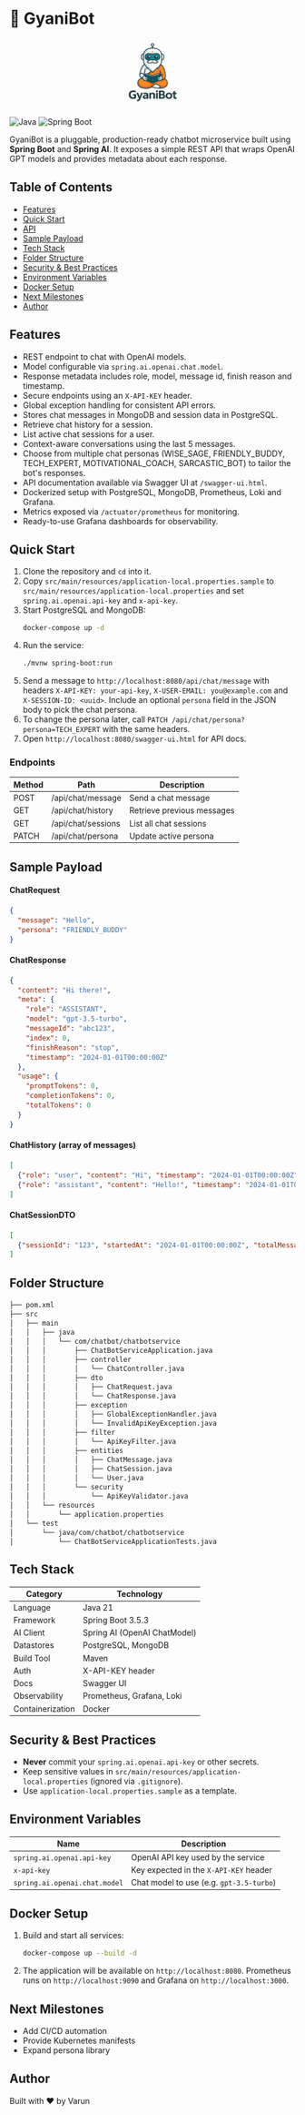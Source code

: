 # 🤖 GyaniBot
<!-- Logo -->
<p align="center">
  <img src="https://raw.githubusercontent.com/varuncns/varuncns/main/gyaniBot.png" alt="Logo" width="120" />
</p>

![Java](https://img.shields.io/badge/Java-21-blue?logo=java)
![Spring Boot](https://img.shields.io/badge/SpringBoot-3.2.x-brightgreen?logo=spring)

GyaniBot is a pluggable, production-ready chatbot microservice built using **Spring Boot** and **Spring AI**. It exposes a simple REST API that wraps OpenAI GPT models and provides metadata about each response.

## Table of Contents
- [Features](#features)
- [Quick Start](#quick-start)
- [API](#api)
- [Sample Payload](#sample-payload)
- [Tech Stack](#tech-stack)
- [Folder Structure](#folder-structure)
- [Security & Best Practices](#security--best-practices)
- [Environment Variables](#environment-variables)
- [Docker Setup](#docker-setup)
- [Next Milestones](#next-milestones)
- [Author](#author)

## Features
- REST endpoint to chat with OpenAI models.
- Model configurable via `spring.ai.openai.chat.model`.
- Response metadata includes role, model, message id, finish reason and timestamp.
- Secure endpoints using an `X-API-KEY` header.
- Global exception handling for consistent API errors.
- Stores chat messages in MongoDB and session data in PostgreSQL.
- Retrieve chat history for a session.
- List active chat sessions for a user.
- Context-aware conversations using the last 5 messages.
- Choose from multiple chat personas (WISE_SAGE, FRIENDLY_BUDDY, TECH_EXPERT,
  MOTIVATIONAL_COACH, SARCASTIC_BOT) to tailor the bot's responses.
- API documentation available via Swagger UI at `/swagger-ui.html`.
- Dockerized setup with PostgreSQL, MongoDB, Prometheus, Loki and Grafana.
- Metrics exposed via `/actuator/prometheus` for monitoring.
- Ready-to-use Grafana dashboards for observability.

## Quick Start
1. Clone the repository and `cd` into it.
2. Copy `src/main/resources/application-local.properties.sample` to `src/main/resources/application-local.properties` and set `spring.ai.openai.api-key` and `x-api-key`.
3. Start PostgreSQL and MongoDB:
   ```bash
   docker-compose up -d
   ```
4. Run the service:
   ```bash
   ./mvnw spring-boot:run
   ```
5. Send a message to `http://localhost:8080/api/chat/message` with headers
   `X-API-KEY: your-api-key`, `X-USER-EMAIL: you@example.com` and
   `X-SESSION-ID: <uuid>`. Include an optional `persona` field in the JSON body
   to pick the chat persona.
6. To change the persona later, call `PATCH /api/chat/persona?persona=TECH_EXPERT`
   with the same headers.
7. Open `http://localhost:8080/swagger-ui.html` for API docs.

### Endpoints
| Method | Path | Description |
| ------ | ---- | ----------- |
| POST |/api/chat/message | Send a chat message |
| GET |/api/chat/history | Retrieve previous messages |
| GET |/api/chat/sessions | List all chat sessions |
| PATCH |/api/chat/persona | Update active persona |

## Sample Payload
#### ChatRequest
```json
{
  "message": "Hello",
  "persona": "FRIENDLY_BUDDY"
}
```

#### ChatResponse
```json
{
  "content": "Hi there!",
  "meta": {
    "role": "ASSISTANT",
    "model": "gpt-3.5-turbo",
    "messageId": "abc123",
    "index": 0,
    "finishReason": "stop",
    "timestamp": "2024-01-01T00:00:00Z"
  },
  "usage": {
    "promptTokens": 0,
    "completionTokens": 0,
    "totalTokens": 0
  }
}
```

#### ChatHistory (array of messages)
```json
[
  {"role": "user", "content": "Hi", "timestamp": "2024-01-01T00:00:00Z"},
  {"role": "assistant", "content": "Hello!", "timestamp": "2024-01-01T00:00:01Z"}
]
```

#### ChatSessionDTO
```json
[
  {"sessionId": "123", "startedAt": "2024-01-01T00:00:00Z", "totalMessages": 2}
]
```

## Folder Structure
```
├── pom.xml
├── src
│   ├── main
│   │   ├── java
│   │   │   └── com/chatbot/chatbotservice
│   │   │       ├── ChatBotServiceApplication.java
│   │   │       ├── controller
│   │   │       │   └── ChatController.java
│   │   │       ├── dto
│   │   │       │   ├── ChatRequest.java
│   │   │       │   └── ChatResponse.java
│   │   │       ├── exception
│   │   │       │   ├── GlobalExceptionHandler.java
│   │   │       │   └── InvalidApiKeyException.java
│   │   │       ├── filter
│   │   │       │   └── ApiKeyFilter.java
│   │   │       ├── entities
│   │   │       │   ├── ChatMessage.java
│   │   │       │   ├── ChatSession.java
│   │   │       │   └── User.java
│   │   │       └── security
│   │   │           └── ApiKeyValidator.java
│   │   └── resources
│   │       └── application.properties
│   └── test
│       └── java/com/chatbot/chatbotservice
│           └── ChatBotServiceApplicationTests.java
```

## Tech Stack
| Category | Technology |
| -------- | ---------- |
| Language | Java 21 |
| Framework | Spring Boot 3.5.3 |
| AI Client | Spring AI (OpenAI ChatModel) |
| Datastores | PostgreSQL, MongoDB |
| Build Tool | Maven |
| Auth | X-API-KEY header |
| Docs | Swagger UI |
| Observability | Prometheus, Grafana, Loki |
| Containerization | Docker |
## Security & Best Practices
- **Never** commit your `spring.ai.openai.api-key` or other secrets.
- Keep sensitive values in `src/main/resources/application-local.properties` (ignored via `.gitignore`).
- Use `application-local.properties.sample` as a template.

## Environment Variables
| Name | Description |
| ---- | ----------- |
| `spring.ai.openai.api-key` | OpenAI API key used by the service |
| `x-api-key` | Key expected in the `X-API-KEY` header |
| `spring.ai.openai.chat.model` | Chat model to use (e.g. `gpt-3.5-turbo`) |

## Docker Setup
1. Build and start all services:
   ```bash
   docker-compose up --build -d
   ```
2. The application will be available on `http://localhost:8080`.
   Prometheus runs on `http://localhost:9090` and Grafana on `http://localhost:3000`.

## Next Milestones
- Add CI/CD automation
- Provide Kubernetes manifests
- Expand persona library

## Author
Built with ❤️ by Varun

